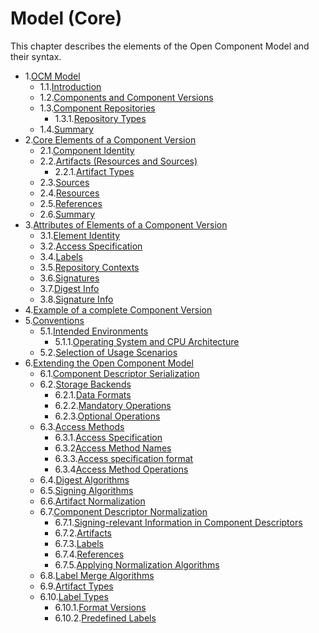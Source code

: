 # Model (Core)

This chapter describes the elements of the Open Component Model and their syntax.

* 1.[OCM Model](01-model.md#ocm-model)
  * 1.1.[Introduction](01-model.md#introduction)
  * 1.2.[Components and Component Versions](01-model.md#components-and-component-versions)
  * 1.3.[Component Repositories](01-model.md#component-repositories)
    * 1.3.1.[Repository Types](01-model.md#repository-types)
  * 1.4.[Summary](01-model.md#summary)
* 2.[Core Elements of a Component Version](02-elements-toplevel.md#core-elements-of-a-component-version)
  * 2.1.[Component Identity](02-elements-toplevel.md#component-identity)
  * 2.2.[Artifacts (Resources and Sources)](02-elements-toplevel.md#artifacts-resources-and-sources)
    * 2.2.1.[Artifact Types](02-elements-toplevel.md#artifact-types)
  * 2.3.[Sources](02-elements-toplevel.md#sources)
  * 2.4.[Resources](02-elements-toplevel.md#resources)
  * 2.5.[References](02-elements-toplevel.md#references)
  * 2.6.[Summary](02-elements-toplevel.md#summary)
* 3.[Attributes of Elements of a Component Version](03-elements-sub.md#attributes-of-elements-of-a-component-version)
  * 3.1.[Element Identity](03-elements-sub.md#element-identity)
  * 3.2.[Access Specification](03-elements-sub.md#access-specification)
  * 3.4.[Labels](03-elements-sub.md#labels)
  * 3.5.[Repository Contexts](03-elements-sub.md#repository-contexts)
  * 3.6.[Signatures](03-elements-sub.md#signatures)
  * 3.7.[Digest Info](03-elements-sub.md#digest-info)
  * 3.8.[Signature Info](03-elements-sub.md#signature-info)
* 4.[Example of a complete Component Version](04-example.md#example-of-a-complete-component-version)
* 5.[Conventions](06-conventions.md#conventions)
  * 5.1.[Intended Environments](06-conventions.md#intended-environments)
    * 5.1.1.[Operating System and CPU Architecture](06-conventions.md#operating-system-and-cpu-architecture)
  * 5.2.[Selection of Usage Scenarios](06-conventions.md#selection-of-usage-scenarios)
* 6.[Extending the Open Component Model](07-extensions.md#extending-the-open-component-model)
  * 6.1.[Component Descriptor Serialization](07-extensions.md#component-descriptor-serialization)
  * 6.2.[Storage Backends](07-extensions.md#storage-backends)
    * 6.2.1.[Data Formats](07-extensions.md#data-formats)
    * 6.2.2.[Mandatory Operations](07-extensions.md#mandatory-operations)
    * 6.2.3.[Optional Operations](07-extensions.md#optional-operations)
  * 6.3.[Access Methods](07-extensions.md#access-methods)
    * 6.3.1.[Access Specification](07-extensions.md#access-specification)
    * 6.3.2[Access Method Names](07-extensions.md#access-method-names)
    * 6.3.3.[Access specification format](07-extensions.md#access-specification-format)
    * 6.3.4[Access Method Operations](07-extensions.md#access-method-operations)
  * 6.4.[Digest Algorithms](07-extensions.md#digest-algorithms)
  * 6.5.[Signing Algorithms](07-extensions.md#signing-algorithms)
  * 6.6.[Artifact Normalization](07-extensions.md#artifact-normalization)
  * 6.7.[Component Descriptor Normalization](07-extensions.md#component-descriptor-normalization)
    * 6.7.1.[Signing-relevant Information in Component Descriptors](07-extensions.md#signing-relevant-information-in-component-descriptors)
    * 6.7.2.[Artifacts](07-extensions.md#artifacts)
    * 6.7.3.[Labels](07-extensions.md#labels)
    * 6.7.4.[References](07-extensions.md#references)
    * 6.7.5.[Applying Normalization Algorithms](07-extensions.md#applying-normalization-algorithms)
  * 6.8.[Label Merge Algorithms](07-extensions.md#label-merge-algorithms)
  * 6.9.[Artifact Types](07-extensions.md#artifact-types)
  * 6.10.[Label Types](07-extensions.md#label-types)
    * 6.10.1.[Format Versions](07-extensions.md#format-versions)
    * 6.10.2.[Predefined Labels](07-extensions.md#predefined-labels)
